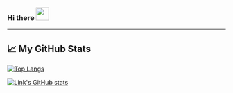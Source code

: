 ### Hi there <img src="https://raw.githubusercontent.com/MartinHeinz/MartinHeinz/master/wave.gif" width="30px">

---

## &#x1f4c8; My GitHub Stats

[![Top Langs](https://github-readme-stats.vercel.app/api/top-langs/?username=link0w0&hide=java,html,css&theme=radical)](https://github.com/anuraghazra/github-readme-stats)

[![Link's GitHub stats](https://github-readme-stats.vercel.app/api?username=link0w0&theme=radical)](https://github.com/anuraghazra/github-readme-stats)
